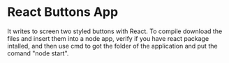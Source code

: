 # React Buttons App
It writes to screen two styled buttons with React.
To compile download the files and insert them into a node app, verify if you have react package intalled, and then use cmd to got the folder of the application and put the comand "node start".
